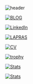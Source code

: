 ![header](https://pbs.twimg.com/profile_banners/1080171052595011585/1594366060/1500x500)

[![BLOG](https://img.shields.io/badge/BLOG-yopinoji.com-008080)](https://yopinoji.com/)
<!-- [![TWITTER](https://img.shields.io/badge/Twitter-@yopinoji-1DA1F2)](https://twitter.com/yopinoji)  -->
[![LinkedIn](https://img.shields.io/badge/LinkedIn-Profile-106090)](https://www.linkedin.com/in/masaki-yoshiiwa-995a25156?lipi=urn%3Ali%3Apage%3Ad_flagship3_profile_view_base_contact_details%3BdvAjKNgdR8mfWcDLAVxUNg%3D%3D)

[![LAPRAS](https://img.shields.io/badge/LAPRAS-Portfolio-003089)](https://lapras.com/public/DH44BT7)

[![CV](https://img.shields.io/badge/CV-Masaki_Yoshiiwa-501070)](https://github.com/yopinoji/yopinoji/raw/master/Curriculum%20vitae_English.pdf)

[![trophy](https://github-profile-trophy.vercel.app/?username=yopinoji&theme=gruvbox)](https://github.com/ryo-ma/github-profile-trophy)

[![Stats](https://github-readme-stats.vercel.app/api?username=YopiNoji&theme=gruvbox&show_icons=true&count_private=true&hide=stars&hide_border=true)](https://github.com/anuraghazra/github-readme-stats)

[![Stats](https://github-readme-stats.vercel.app/api/top-langs/?username=yopinoji&theme=gruvbox&hide_border=true)](https://github.com/anuraghazra/github-readme-stats)
